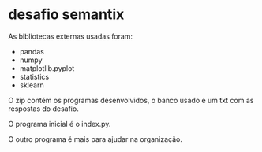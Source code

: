 # desafio semantix
As bibliotecas externas usadas foram:
  - pandas
  - numpy
  - matplotlib.pyplot
  - statistics
  - sklearn

O zip contém os programas desenvolvidos, o banco usado e um txt com as respostas do desafio.

O programa inicial é o index.py.

O outro programa é mais para ajudar na organização.

  
